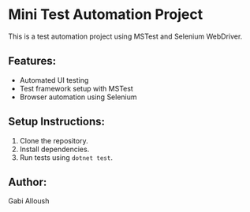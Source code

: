 # Mini Test Automation Project

This is a test automation project using MSTest and Selenium WebDriver.

## Features:
- Automated UI testing
- Test framework setup with MSTest
- Browser automation using Selenium

## Setup Instructions:
1. Clone the repository.
2. Install dependencies.
3. Run tests using `dotnet test`.

## Author:
Gabi Alloush
